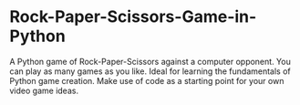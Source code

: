 # Rock-Paper-Scissors-Game-in-Python
A Python game of Rock-Paper-Scissors against a computer opponent. You can play as many games as you like. Ideal for learning the fundamentals of Python game creation. Make use of code as a starting point for your own video game ideas.

